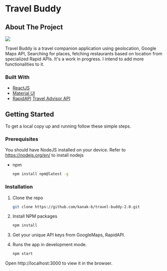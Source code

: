 # Travel Buddy



<!-- ABOUT THE PROJECT -->
## About The Project

![](images/travelbuddy.gif)

Travel Buddy is a travel companion application using geolocation, Google Maps API, Searching for places, fetching restaurants based on location from specialized Rapid APIs. It's a work in progress. I intend to add more functionalities to it.


### Built With

* [ReactJS](https://reactjs.org/)
* [Material UI](https://material-ui.com/)
* [RapidAPI](https://rapidapi.com/hub) [Travel Advisor API](https://rapidapi.com/apidojo/api/travel-advisor)

<!-- GETTING STARTED -->
## Getting Started

To get a local copy up and running follow these simple steps.



### Prerequisites

You should have NodeJS installed on your device. 
Refer to https://nodejs.org/en/ to install nodejs

* npm
  ```sh
  npm install npm@latest -g
  ```

### Installation

1. Clone the repo
   ```sh
   git clone https://github.com/kanak-b/travel-buddy-2.0.git
   ```
2. Install NPM packages
   ```sh
   npm install 
   ```
3. Get your unique API keys from GoogleMaps, RapidAPI.

4. Runs the app in development mode.

   ```bash
   npm start
   ```


Open http://localhost:3000 to view it in the browser.


